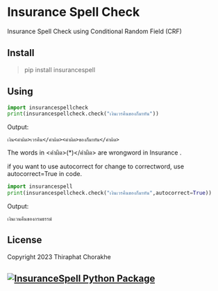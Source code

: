 # Insurance Spell Check
Insurance Spell Check using Conditional Random Field (CRF)

## Install

> pip install insurancespell

## Using

```python
import insurancespellcheck
print(insurancespellcheck.check("เงินเวรคืนของก็มาทัน"))
```
Output:
```
เงิน<คำผิด>เวรคืน</คำผิด><คำผิด>ของก็มาทัน</คำผิด>
```

The words in <คำผิด>(*)</คำผิด> are wrongword in Insurance .

if you want to use autocorrect for change to correctword, use autocorrect=True in code.
```python
import insurancespell
print(insurancespellcheck.check("เงินเวรคืนของก็มาทัน",autocorrect=True))
```
Output:

```
เงินเวนคืนของกรมธรรม์
```

## License
   Copyright 2023 Thiraphat Chorakhe
## [![InsuranceSpell Python Package](https://github.com/Thiraphat-DEV/Insurance-Spell/actions/workflows/package-publish.yml/badge.svg)](https://github.com/Thiraphat-DEV/Insurance-Spell/actions/workflows/package-publish.yml)
